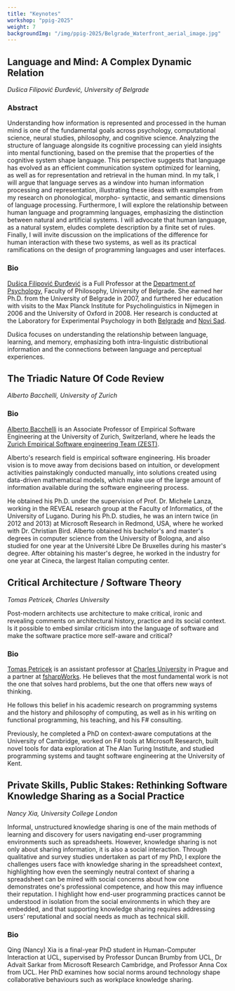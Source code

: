```yaml
---
title: "Keynotes"
workshop: "ppig-2025"
weight: 7
backgroundImg: "/img/ppig-2025/Belgrade_Waterfront_aerial_image.jpg"
---
```


## Language and Mind: A Complex Dynamic Relation

_Dušica Filipović Đurđević, University of Belgrade_

### Abstract

Understanding how information is represented and processed in the human mind is one of the fundamental goals across psychology, computational science, neural studies, philosophy, and cognitive science. Analyzing the structure of language alongside its cognitive processing can yield insights into mental functioning, based on the premise that the properties of the cognitive system shape language. This perspective suggests that language has evolved as an efficient communication system optimized for learning, as well as for representation and retrieval in the human mind. In my talk, I will argue that language serves as a window into human information processing and representation, illustrating these ideas with examples from my research on phonological, morpho- syntactic, and semantic dimensions of language processing. Furthermore, I will explore the relationship between human language and programming languages, emphasizing the distinction between natural and artificial systems. I will advocate that human language, as a natural system, eludes complete description by a finite set of rules. Finally, I will invite discussion on the implications of the difference for human interaction with these two systems, as well as its practical ramifications on the design of programming languages and user interfaces.

### Bio

[Dušica Filipović Đurđević](https://dusicafilipovicdurdevic.net/) is a Full Professor at the [Department of Psychology](https://www.f.bg.ac.rs/en2), Faculty of Philosophy, University of Belgrade. She earned her Ph.D. from the University of Belgrade in 2007, and furthered her education with visits to the Max Planck Institute for Psycholinguistics in Nijmegen in 2006 and the University of Oxford in 2008. Her research is conducted at the Laboratory for Experimental Psychology in both [Belgrade](http://lep.rs/en/) and [Novi Sad](http://lepns.ff.uns.ac.rs/?lang=en).

Dušica focuses on understanding the relationship between language, learning, and memory, emphasizing both intra-linguistic distributional information and the connections between language and perceptual experiences.

## The Triadic Nature Of Code Review

_Alberto Bacchelli, University of Zurich_

### Bio

[Alberto Bacchelli](https://sback.it/) is an Associate Professor of Empirical Software Engineering at the University of Zurich, Switzerland, where he leads the [Zurich Empirical Software engineering Team (ZEST)](http://www.ifi.uzh.ch/en/zest.html).

Alberto's research field is empirical software engineering. His broader vision is to move away from decisions based on intuition, or development activities painstakingly conducted manually, into solutions created using data-driven mathematical models, which make use of the large amount of information available during the software engineering process.

He obtained his Ph.D. under the supervision of Prof. Dr. Michele Lanza, working in the REVEAL research group at the Faculty of Informatics, of the University of Lugano. During his Ph.D. studies, he was an intern twice (in 2012 and 2013) at Microsoft Research in Redmond, USA, where he worked with Dr. Christian Bird. Alberto obtained his bachelor's and master's degrees in computer science from the University of Bologna, and also studied for one year at the Université Libre De Bruxelles during his master's degree. After obtaining his master's degree, he worked in the industry for one year at Cineca, the largest Italian computing center.

## Critical Architecture / Software Theory

_Tomas Petricek, Charles University_

Post-modern architects use architecture to make critical, ironic and revealing comments on architectural history, practice and its social context. Is it possible to embed similar criticism into the language of software and make the software practice more self-aware and critical?

### Bio

[Tomas Petricek](https://tomasp.net/) is an assistant professor at [Charles University](https://d3s.mff.cuni.cz/) in Prague and a partner at [fsharpWorks](https://fsharpworks.com/). He believes that the most fundamental work is not the one that solves hard problems, but the one that offers new ways of thinking.

He follows this belief in his academic research on programming systems and the history and philosophy of computing, as well as in his writing on functional programming, his teaching, and his F# consulting.

Previously, he completed a PhD on context-aware computations at the University of Cambridge, worked on F# tools at Microsoft Research, built novel tools for data exploration at The Alan Turing Institute, and studied programming systems and taught software engineering at the University of Kent.

## Private Skills, Public Stakes: Rethinking Software Knowledge Sharing as a Social Practice

_Nancy Xia, University College London_

Informal, unstructured knowledge sharing is one of the main methods of learning and discovery for users navigating end-user programming environments such as spreadsheets. However, knowledge sharing is not only about sharing information, it is also a social interaction. Through qualitative and survey studies undertaken as part of my PhD, I explore the challenges users face with knowledge sharing in the spreadsheet context, highlighting how even the seemingly neutral context of sharing a spreadsheet can be mired with social concerns about how one demonstrates one's professional competence, and how this may influence their reputation. I highlight how end-user programming practices cannot be understood in isolation from the social environments in which they are embedded, and that supporting knowledge sharing requires addressing users' reputational and social needs as much as technical skill.

### Bio

Qing (Nancy) Xia is a final-year PhD student in Human-Computer Interaction at UCL, supervised by Professor Duncan Brumby from UCL, Dr Advait Sarkar from Microsoft Research Cambridge, and Professor Anna Cox from UCL. Her PhD examines how social norms around technology shape collaborative behaviours such as workplace knowledge sharing.
